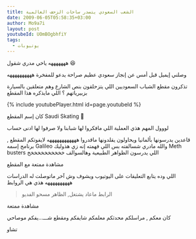 ```yaml
---
title: الشعب السعودي يتصدر ساحات الزحف العالمية
date: 2009-06-05T05:58:35+03:00
author: Mo9a7i
layout: post
youtubeId: UOmBOgbhfiY
tags:
  - يوتيوبات
---
```

هههههههه ياخي مدري شقول 😆

وصلني إيميل قبل أمس عن إنجاز سعودي عظيم صراحة يدعو للمفخرة ههههههههههه 

تذكرون مقطع الشباب السعوديين اللي يتزحلقون بنص الشارع وهم متعلقين بالسيارة بزبيرياتهم ؟
اللي مايذكره هذا المقطع

{% include youtubePlayer.html id=page.youtubeId %}

كان إسم المقطع Saudi Skating 🚗

لووول المهم
هذي العملية اللي مافكروا لها شبابنا ولا صرفوا لها ادنى حساب

قاعدين يدرسونها بألمانيا ويحاولون يقلدونها ماقدروا ههههههههههههه
لايفوتكم المقطع , برنامج إسمه Galileo والله مادري شسالفته بس اللي فهمته إنه زي هذوليك Meth busters اللي يدرسون الظواهر الطبيعية وهالسوالف خخخخخخخخخخخ

مشاهدة ممتعة مع المقطع 

اللي وده يتابع التعليقات على اليوتيوب ويشوف وش آخر ماتوصلت له الدراسات ههههههههههه 
هذي هي الروابط

> الرابط ماعاد يشتغل, الظاهر مسحو الفديو

مشاهدة ممتعة

كان معكم , مراسلكم محدثكم معلمكم شايفكم ومقطع شـــ...يفكم موصاحي

تشاو
